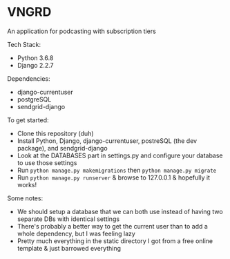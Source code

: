 # VNGRD
An application for podcasting with subscription tiers

Tech Stack:
- Python 3.6.8
- Django 2.2.7

Dependencies:
- django-currentuser
- postgreSQL
- sendgrid-django

To get started:
- Clone this repository (duh)
- Install Python, Django, django-currentuser, postreSQL (the dev package), and sendgrid-django
- Look at the DATABASES part in settings.py and configure your database to use those settings
- Run `python manage.py makemigrations` then `python manage.py migrate`
- Run `python manage.py runserver` & browse to 127.0.0.1 & hopefully it works!

Some notes:
- We should setup a database that we can both use instead of having two separate DBs with identical settings
- There's probably a better way to get the current user than to add a whole dependency, but I was feeling lazy
- Pretty much everything in the static directory I got from a free online template & just barrowed everything
